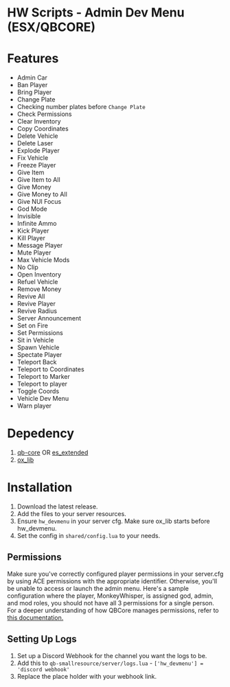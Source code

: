 # HW Scripts - Admin Dev Menu (ESX/QBCORE)


# Features

- Admin Car
- Ban Player
- Bring Player
- Change Plate
- Checking number plates before `Change Plate`
- Check Permissions
- Clear Inventory
- Copy Coordinates
- Delete Vehicle
- Delete Laser
- Explode Player
- Fix Vehicle
- Freeze Player
- Give Item
- Give Item to All
- Give Money
- Give Money to All
- Give NUI Focus
- God Mode
- Invisible
- Infinite Ammo
- Kick Player
- Kill Player
- Message Player
- Mute Player
- Max Vehicle Mods
- No Clip
- Open Inventory
- Refuel Vehicle
- Remove Money
- Revive All
- Revive Player
- Revive Radius
- Server Announcement
- Set on Fire
- Set Permissions
- Sit in Vehicle
- Spawn Vehicle
- Spectate Player
- Teleport Back
- Teleport to Coordinates
- Teleport to Marker
- Teleport to player
- Toggle Coords
- Vehicle Dev Menu
- Warn player

# Depedency

1. [qb-core](https://github.com/qbcore-framework/qb-core) OR [es_extended](https://github.com/esx-framework/esx_core)
2. [ox_lib](https://github.com/overextended/ox_lib)

# Installation

1. Download the latest release.
2. Add the files to your server resources.
3. Ensure `hw_devmenu` in your server cfg. Make sure ox_lib starts before hw_devmenu.
4. Set the config in `shared/config.lua` to your needs.


## Permissions

Make sure you've correctly configured player permissions in your server.cfg by using ACE permissions with the appropriate identifier. Otherwise, you'll be unable to access or launch the admin menu. Here's a sample configuration where the player, MonkeyWhisper, is assigned god, admin, and mod roles, you should not have all 3 permissions for a single person. For a deeper understanding of how QBCore manages permissions, refer to [this documentation.](https://docs.qbcore.org/qbcore-documentation/guides/setting-permissions)


## Setting Up Logs

1. Set up a Discord Webhook for the channel you want the logs to be.
2. Add this to `qb-smallresource/server/logs.lua` -
   `['hw_devmenu'] = 'discord webhook'`
3. Replace the place holder with your webhook link.


